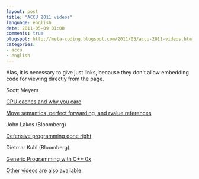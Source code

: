 ```yaml
---
layout: post
title: "ACCU 2011 videos"
language: english
date: 2011-05-09 01:00
comments: true
blogspot: http://meta-coding.blogspot.com/2011/05/accu-2011-videos.html
categories: 
- accu
- english
---
```

Alas, it is necessary to give just links, because they don't allow embedding code for viewing directly from the page.

Scott Meyers

[CPU caches and why you care][]

[CPU caches and why you care]: http://skillsmatter.com/podcast/home/cpu-caches-and-why-you-care

[Move semantics, perfect forwarding, and rvalue references][]

[Move semantics, perfect forwarding, and rvalue references]: http://skillsmatter.com/podcast/home/move-semanticsperfect-forwarding-and-rvalue-references

John Lakos (Bloomberg)

[Defensive programming done right][]

[Defensive programming done right]: http://skillsmatter.com/podcast/home/defensive-programming-done-right

Dietmar Kuhl (Bloomberg)

[Generic Programming with C++ 0x][]

[Generic Programming with C++ 0x]: http://skillsmatter.com/podcast/home/generic-programming-with-c-plus-plus-0x

[Other videos are also available][All videos].

[All videos]: http://skillsmatter.com/event/home/accu-2011
